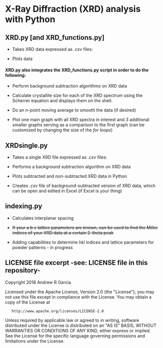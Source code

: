 # X-Ray Diffraction (XRD) analysis with Python

## XRD.py [and XRD_functions.py]

* Takes XRD data expressed as *.csv* files:

* Plots data

#### XRD.py also integrates the XRD_functions.py script in order to do the following:

* Perform background subtraction algorithms on XRD data

* Calculate crystallite size for each of the XRD spectrum
using the Scherrer equation and displays them on the shell.

* Do an n-point moving average to smooth the data (if desired)

* Plot one main graph with all XRD spectra in interest and 3 additional
smaller graphs serving as a comparison to the first graph (can be customized
by changing the size of the *for loops*)

## XRDsingle.py

* Takes a single XRD file expressed as *.csv* files:

* Performs a background subtraction algorithm on XRD data

* Plots subtracted and non-subtracted XRD data in Python

* Creates *.csv* file of background-subtracted version of XRD data, which can be open and edited in Excel (if Excel is your thing)

## indexing.py

* Calculates interplanar spacing

* ~~If your a b c lattice parameters are known, can be used to find the Miller indices of your XRD data at a certain 2-theta peak~~

* Adding capabilities to determine hkl indices and lattice parameters for powder patterns - in progress

## LICENSE file excerpt -see: LICENSE file in this repository-

   Copyright 2018 Andrew R Garcia

   Licensed under the Apache License, Version 2.0 (the "License");
   you may not use this file except in compliance with the License.
   You may obtain a copy of the License at

       http://www.apache.org/licenses/LICENSE-2.0

   Unless required by applicable law or agreed to in writing, software
   distributed under the License is distributed on an "AS IS" BASIS,
   WITHOUT WARRANTIES OR CONDITIONS OF ANY KIND, either express or implied.
   See the License for the specific language governing permissions and
   limitations under the License.
